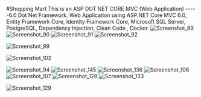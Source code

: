 #Shopping Mart
This is an ASP DOT NET CORE MVC (Web Application) -----6.0 Dot Net Framework.
Web Application using ASP.NET Core MVC 6.0, Entity Framework Core, Identity Framework Core, Microsoft SQL Server, PostgreSQL, Dependency Injection, Clean Code , Docker.
![Screenshot_89](https://github.com/IMRAN-5740/Digital-Diary/assets/89984763/1a034927-bec0-49c9-98fd-bfd9d2e4cea9)
![Screenshot_90](https://github.com/IMRAN-5740/Digital-Diary/assets/89984763/35c137c9-186f-4690-b20d-dad7631e96a2)
 ![Screenshot_91](https://github.com/IMRAN-5740/Digital-Diary/assets/89984763/9f3a47ba-50ee-4d85-9cb1-8d5853334191)
 ![Screenshot_92](https://github.com/IMRAN-5740/Digital-Diary/assets/89984763/127508e3-044d-45b0-91a4-318ea7f5b2d8)

![Screenshot_99](https://github.com/IMRAN-5740/Digital-Diary/assets/89984763/3fadff6c-0a14-4c52-ae8b-abbe1cbcecd6)

![Screenshot_102](https://github.com/IMRAN-5740/Digital-Diary/assets/89984763/0c6f359b-0f76-4201-84bb-fd9d34ec2e3d)

![Screenshot_94](https://github.com/IMRAN-5740/Digital-Diary/assets/89984763/63cfd571-1d2f-40e2-9b7d-c23daccd8857)
![Screenshot_145](https://github.com/IMRAN-5740/Digital-Diary/assets/89984763/3ffde2b3-b769-4cdd-b40e-b0ca386e0a51)
![Screenshot_136](https://github.com/IMRAN-5740/Digital-Diary/assets/89984763/baaac833-dcfe-44bc-8eb5-944719392f4d)
![Screenshot_106](https://github.com/IMRAN-5740/Digital-Diary/assets/89984763/30233244-1923-4ac7-a166-257c758eec7e)
![Screenshot_107](https://github.com/IMRAN-5740/Digital-Diary/assets/89984763/aed20d06-332d-4d7d-b894-d895820ac9d7)
![Screenshot_128](https://github.com/IMRAN-5740/Digital-Diary/assets/89984763/b7e99b1f-a5b8-48e4-81c4-0bd2d8bfb88d)
![Screenshot_133](https://github.com/IMRAN-5740/Digital-Diary/assets/89984763/358fc64e-89d2-45db-83b8-1ad68bb7645c)

![Screenshot_129](https://github.com/IMRAN-5740/Digital-Diary/assets/89984763/fcf54fa2-1044-4517-8b0b-594ee65e5311)

